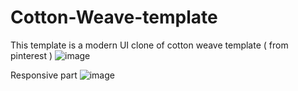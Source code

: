 # Cotton-Weave-template
This template is a modern UI clone of cotton weave template ( from pinterest ) 
![image](https://github.com/Shyl0214/Cotton-Weave-template/assets/127982435/afed77c1-c380-4c89-9521-0ac2a4e38cd8)

Responsive part
![image](https://github.com/Shyl0214/Cotton-Weave-template/assets/127982435/e44442fd-0642-4135-be4c-af43c44753fe)
